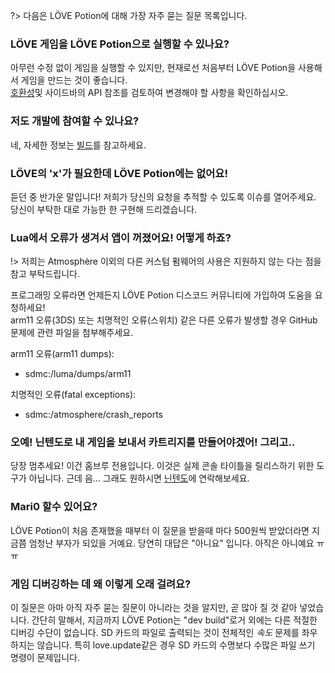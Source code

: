 ?> 다음은 LÖVE Potion에 대해 가장 자주 묻는 질문 목록입니다.

### LÖVE 게임을 LÖVE Potion으로 실행할 수 있나요?

아무런 수정 없이 게임을 실행할 수 있지만, 현재로선 처음부터 LÖVE Potion을 사용해서 게임을 만드는 것이 좋습니다.<br>
[호환성](compatibility)및 사이드바의 API 참조를 검토하여 변경해야 할 사항을 확인하십시오.

### 저도 개발에 참여할 수 있나요?

네, 자세한 정보는 [빌드](building)를 참고하세요.

### LÖVE의 'x'가 필요한데 LÖVE Potion에는 없어요!

듣던 중 반가운 말입니다! 저희가 당신의 요청을 추적할 수 있도록 이슈를 열어주세요. 당신이 부탁한 대로 가능한 한 구현해 드리겠습니다.

### Lua에서 오류가 생겨서 앱이 꺼졌어요! 어떻게 하죠?

!> 저희는 Atmosphère 이외의 다른 커스텀 펌웨어의 사용은 지원하지 않는 다는 점을 참고 부탁드립니다.

프로그래밍 오류라면 언제든지 LÖVE Potion 디스코드 커뮤니티에 가입하여 도움을 요청하세요!<br>
arm11 오류(3DS) 또는 치명적인 오류(스위치) 같은 다른 오류가 발생할 경우 GitHub 문제에 관련 파일을 첨부해주세요.<br>

arm11 오류(arm11 dumps):
- sdmc:/luma/dumps/arm11

치명적인 오류(fatal exceptions):
- sdmc:/atmosphere/crash_reports

### 오예! 닌텐도로 내 게임을 보내서 카트리지를 만들어야겠어! 그리고..

당장 멈추세요! 이건 홈브루 전용입니다. 이것은 실제 콘솔 타이틀을 릴리스하기 위한 도구가 아닙니다. 근데 음... 그래도 원하시면 [닌텐도](https://www.nintendo.com/)에 연락해보세요.

### Mari0 할수 있어요?

LÖVE Potion이 처음 존재했을 때부터 이 질문을 받을때 마다 500원씩 받았더라면 지금쯤 엄청난 부자가 되있을 거예요. 당연히 대답은 "아니요" 입니다. 아직은 아니예요 ㅠㅠ

### 게임 디버깅하는 데 왜 이렇게 오래 걸려요?

이 질문은 아마 아직 자주 묻는 질문이 아니라는 것을 알지만, 곧 많아 질 것 같아 넣었습니다. 간단히 말해서, 지금까지 LÖVE Potion는 "dev build"로거 외에는 다른 적절한 디버깅 수단이 없습니다. SD 카드의 파일로 출력되는 것이 전체적인 *속도* 문제를 좌우하지는 않습니다. 특히 love.update같은 경우 SD 카드의 수명보다 수많은 파일 쓰기 명령이 문제입니다.